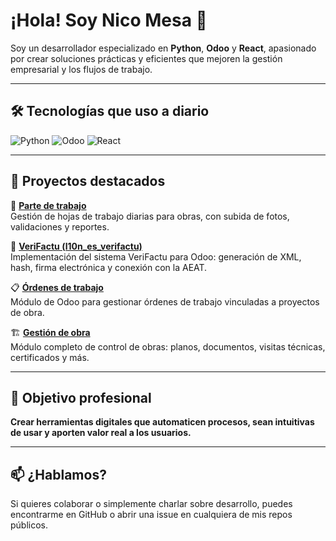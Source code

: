 # ¡Hola! Soy Nico Mesa 👋

Soy un desarrollador especializado en **Python**, **Odoo** y **React**, apasionado por crear soluciones prácticas y eficientes que mejoren la gestión empresarial y los flujos de trabajo.

---

## 🛠️ Tecnologías que uso a diario

![Python](https://img.shields.io/badge/-Python-3776AB?style=flat&logo=python&logoColor=white)
![Odoo](https://img.shields.io/badge/-Odoo-714B67?style=flat&logo=odoo&logoColor=white)
![React](https://img.shields.io/badge/-React-20232A?style=flat&logo=react&logoColor=61DAFB)

---

## 🚀 Proyectos destacados

🔧 [**Parte de trabajo**](https://github.com/nicomesa230/parte_de_trabajo)  
Gestión de hojas de trabajo diarias para obras, con subida de fotos, validaciones y reportes.

📄 [**VeriFactu (l10n_es_verifactu)**](https://github.com/nicomesa230/l10n_es_verifactu)  
Implementación del sistema VeriFactu para Odoo: generación de XML, hash, firma electrónica y conexión con la AEAT.

📋 [**Órdenes de trabajo**](https://github.com/nicomesa230/orden_trabajo)  
Módulo de Odoo para gestionar órdenes de trabajo vinculadas a proyectos de obra.

🏗️ [**Gestión de obra**](https://github.com/nicomesa230/gestion_obra)  
Módulo completo de control de obras: planos, documentos, visitas técnicas, certificados y más.

---

## 🎯 Objetivo profesional

**Crear herramientas digitales que automaticen procesos, sean intuitivas de usar y aporten valor real a los usuarios.**

---

## 📫 ¿Hablamos?

Si quieres colaborar o simplemente charlar sobre desarrollo, puedes encontrarme en GitHub o abrir una issue en cualquiera de mis repos públicos.
